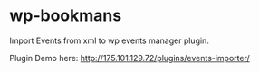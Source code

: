 wp-bookmans
===========
Import Events from xml to wp events manager plugin. 

Plugin Demo here:  http://175.101.129.72/plugins/events-importer/
 
